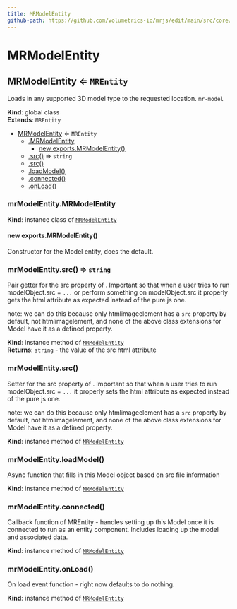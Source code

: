 ```yaml
---
title: MRModelEntity
github-path: https://github.com/volumetrics-io/mrjs/edit/main/src/core/entities/MRModelEntity.js
---
```

# MRModelEntity

<a name="MRModelEntity"></a>

## MRModelEntity ⇐ <code>MREntity</code>
Loads in any supported 3D model type to the requested location. `mr-model`

**Kind**: global class  
**Extends**: <code>MREntity</code>  

* [MRModelEntity](#MRModelEntity) ⇐ <code>MREntity</code>
    * [.MRModelEntity](#MRModelEntity+MRModelEntity)
        * [new exports.MRModelEntity()](#new_MRModelEntity+MRModelEntity_new)
    * [.src()](#MRModelEntity+src) ⇒ <code>string</code>
    * [.src()](#MRModelEntity+src)
    * [.loadModel()](#MRModelEntity+loadModel)
    * [.connected()](#MRModelEntity+connected)
    * [.onLoad()](#MRModelEntity+onLoad)

<a name="MRModelEntity+MRModelEntity"></a>

### mrModelEntity.MRModelEntity
**Kind**: instance class of [<code>MRModelEntity</code>](#MRModelEntity)  
<a name="new_MRModelEntity+MRModelEntity_new"></a>

#### new exports.MRModelEntity()
Constructor for the Model entity, does the default.

<a name="MRModelEntity+src"></a>

### mrModelEntity.src() ⇒ <code>string</code>
Pair getter for the src property of <mr-model>. Important so that when a user tries
to run modelObject.src = `...` or perform something on modelObject.src it properly gets the html
attribute as expected instead of the pure js one.

note: we can do this because only htmlimageelement has a `src` property by default, not htmlimagelement,
and none of the above class extensions for Model have it as a defined property.

**Kind**: instance method of [<code>MRModelEntity</code>](#MRModelEntity)  
**Returns**: <code>string</code> - the value of the src html attribute  
<a name="MRModelEntity+src"></a>

### mrModelEntity.src()
Setter for the src property of <mr-model>. Important so that when a user tries
to run modelObject.src = `...` it properly sets the html attribute as expected instead of the
pure js one.

note: we can do this because only htmlimageelement has a `src` property by default, not htmlimagelement,
and none of the above class extensions for Model have it as a defined property.

**Kind**: instance method of [<code>MRModelEntity</code>](#MRModelEntity)  
<a name="MRModelEntity+loadModel"></a>

### mrModelEntity.loadModel()
Async function that fills in this Model object based on src file information

**Kind**: instance method of [<code>MRModelEntity</code>](#MRModelEntity)  
<a name="MRModelEntity+connected"></a>

### mrModelEntity.connected()
Callback function of MREntity - handles setting up this Model once it is connected to run as an entity component.
Includes loading up the model and associated data.

**Kind**: instance method of [<code>MRModelEntity</code>](#MRModelEntity)  
<a name="MRModelEntity+onLoad"></a>

### mrModelEntity.onLoad()
On load event function - right now defaults to do nothing.

**Kind**: instance method of [<code>MRModelEntity</code>](#MRModelEntity)  
